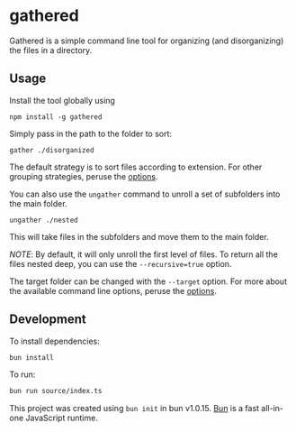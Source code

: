 # gathered

Gathered is a simple command line tool for organizing (and disorganizing) the files in a directory.

## Usage

Install the tool globally using

```
npm install -g gathered
```

Simply pass in the path to the folder to sort:

```
gather ./disorganized
```

The default strategy is to sort files according to extension. For other grouping strategies, peruse the [options](./docs/options.md).

You can also use the `ungather` command to unroll a set of subfolders into the main folder.

```
ungather ./nested
```

This will take files in the subfolders and move them to the main folder.

_NOTE_: By default, it will only unroll the first level of files. To return all the files nested deep, you can use the `--recursive=true` option.

The target folder can be changed with the `--target` option.
For more about the available command line options, peruse the [options](./docs/options.md).

## Development

To install dependencies:

```bash
bun install
```

To run:

```bash
bun run source/index.ts
```

This project was created using `bun init` in bun v1.0.15. [Bun](https://bun.sh) is a fast all-in-one JavaScript runtime.
